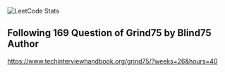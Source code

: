 ![LeetCode Stats](https://leetcard.jacoblin.cool/sixtycode?theme=dark&font=Poppins&ext=activity) <br>
## Following 169 Question of Grind75 by Blind75 Author 
https://www.techinterviewhandbook.org/grind75/?weeks=26&hours=40
